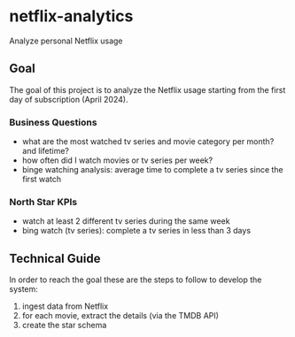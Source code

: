 # netflix-analytics
Analyze personal Netflix usage


## Goal
The goal of this project is to analyze the Netflix usage starting from the first day of subscription (April 2024).

### Business Questions
- what are the most watched tv series and movie category per month? and lifetime?
- how often did I watch movies or tv series per week?
- binge watching analysis: average time to complete a tv series since the first watch

### North Star KPIs
- watch at least 2 different tv series during the same week
- bing watch (tv series): complete a tv series in less than 3 days


## Technical Guide
In order to reach the goal these are the steps to follow to develop the system:
1. ingest data from Netflix
2. for each movie, extract the details (via the TMDB API)
3. create the star schema
